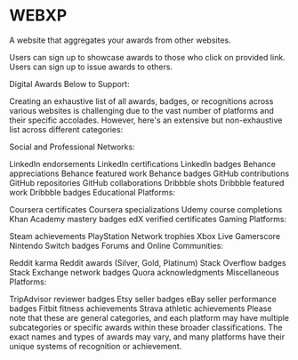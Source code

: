 # WEBXP
A website that aggregates your awards from other websites.

Users can sign up to showcase awards to those who click on provided link.
Users can sign up to issue awards to others.


Digital Awards Below to Support:



Creating an exhaustive list of all awards, badges, or recognitions across various websites is challenging due to the vast number of platforms and their specific accolades. However, here's an extensive but non-exhaustive list across different categories:

Social and Professional Networks:

LinkedIn endorsements
LinkedIn certifications
LinkedIn badges
Behance appreciations
Behance featured work
Behance badges
GitHub contributions
GitHub repositories
GitHub collaborations
Dribbble shots
Dribbble featured work
Dribbble badges
Educational Platforms:

Coursera certificates
Coursera specializations
Udemy course completions
Khan Academy mastery badges
edX verified certificates
Gaming Platforms:

Steam achievements
PlayStation Network trophies
Xbox Live Gamerscore
Nintendo Switch badges
Forums and Online Communities:

Reddit karma
Reddit awards (Silver, Gold, Platinum)
Stack Overflow badges
Stack Exchange network badges
Quora acknowledgments
Miscellaneous Platforms:

TripAdvisor reviewer badges
Etsy seller badges
eBay seller performance badges
Fitbit fitness achievements
Strava athletic achievements
Please note that these are general categories, and each platform may have multiple subcategories or specific awards within these broader classifications. The exact names and types of awards may vary, and many platforms have their unique systems of recognition or achievement.






